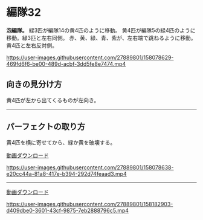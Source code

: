 # 編隊32  
**泡編隊。**
緑3匹が編隊14の黄4匹のように移動。
黄4匹が編隊5の緑4匹のように移動。緑3匹と左右同側。
赤、黄、緑、青、紫が、左右端で跳ねるように移動。黄4匹と左右反対側。

https://user-images.githubusercontent.com/27889801/158078629-469fd6f6-be00-489d-acbf-3dd5fe8e7474.mp4


## 向きの見分け方   
黄4匹が左から出てくるものが左向き。
___  
## パーフェクトの取り方  
黄4匹を横に寄せてから、緑か黄を破壊する。
  
[動画ダウンロード](media/H264/form30per.mp4?raw=true)

https://user-images.githubusercontent.com/27889801/158078638-e20cc44a-81a8-417e-b394-292d74feaad3.mp4

___
[動画ダウンロード](media/H264/form30perY.mp4?raw=true)

https://user-images.githubusercontent.com/27889801/158182903-d409dbe0-3601-43cf-9875-7eb2888796c5.mp4
